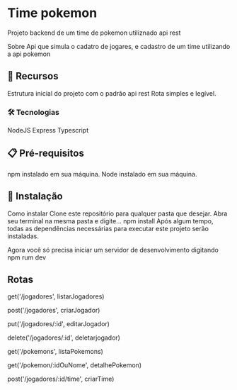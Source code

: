# Time pokemon
Projeto backend de um time de pokemon utiliznado api rest

Sobre
Api que simula o cadatro de jogares, e cadastro de um time utilizando a api pokemon

## 🚀 Recursos
Estrutura inicial do projeto com o padrão api rest
Rota simples e legível.

### 🛠️ Tecnologias
NodeJS
Express
Typescript

## 📋 Pré-requisitos
npm instalado em sua máquina.
Node instalado em sua máquina.

## 🔧 Instalação
Como instalar
Clone este repositório para qualquer pasta que desejar.
Abra seu terminal na mesma pasta e digite...
npm install
Após algum tempo, todas as dependências necessárias para executar este projeto serão instaladas.

Agora você só precisa iniciar um servidor de desenvolvimento digitando
npm rum dev

## Rotas
get('/jogadores', listarJogadores)

post('/jogadores', criarJogador)

put('/jogadores/:id', editarJogador)

delete('/jogadores/:id', deletarjogador)

get('/pokemons', listaPokemons)

get('/pokemon/:idOuNome', detalhePokemon)

post('/jogadores/:id/time', criarTime)
